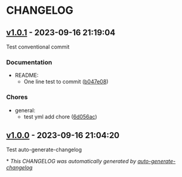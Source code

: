 # CHANGELOG

## [v1.0.1](https://github.com/ReggiardoJuan/gradleSelenium/releases/tag/v1.0.1) - 2023-09-16 21:19:04

Test conventional commit

### Documentation

- README:
  - One line test to commit ([b047e08](https://github.com/ReggiardoJuan/gradleSelenium/commit/b047e0897c942f296cf045a231f5595ed6d4e3e2))

### Chores

- general:
  - test yml add chore ([6d056ac](https://github.com/ReggiardoJuan/gradleSelenium/commit/6d056ac00ffee9de510d242351c8ca03ec152c39))

## [v1.0.0](https://github.com/ReggiardoJuan/gradleSelenium/releases/tag/v1.0.0) - 2023-09-16 21:04:20

Test auto-generate-changelog

\* *This CHANGELOG was automatically generated by [auto-generate-changelog](https://github.com/BobAnkh/auto-generate-changelog)*
